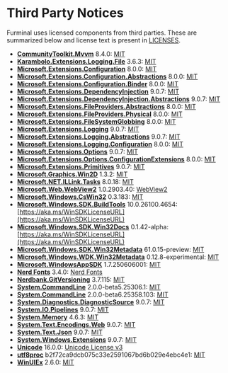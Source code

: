 # Third Party Notices
Furminal uses licensed components from third parties. These are summarized below and license text is present in [LICENSES](LICENSES/).

- **[CommunityToolkit.Mvvm](https://github.com/CommunityToolkit/dotnet)** 8.4.0: [MIT](https://licenses.nuget.org/MIT)
- **[Karambolo.Extensions.Logging.File](https://github.com/adams85/filelogger)** 3.6.3: [MIT](https://github.com/adams85/filelogger/raw/refs/heads/master/LICENSE)
- **[Microsoft.Extensions.Configuration](https://dot.net/)** 8.0.0: [MIT](https://licenses.nuget.org/MIT)
- **[Microsoft.Extensions.Configuration.Abstractions](https://dot.net/)** 8.0.0: [MIT](https://licenses.nuget.org/MIT)
- **[Microsoft.Extensions.Configuration.Binder](https://dot.net/)** 8.0.0: [MIT](https://licenses.nuget.org/MIT)
- **[Microsoft.Extensions.DependencyInjection](https://dot.net/)** 9.0.7: [MIT](https://licenses.nuget.org/MIT)
- **[Microsoft.Extensions.DependencyInjection.Abstractions](https://dot.net/)** 9.0.7: [MIT](https://licenses.nuget.org/MIT)
- **[Microsoft.Extensions.FileProviders.Abstractions](https://dot.net/)** 8.0.0: [MIT](https://licenses.nuget.org/MIT)
- **[Microsoft.Extensions.FileProviders.Physical](https://dot.net/)** 8.0.0: [MIT](https://licenses.nuget.org/MIT)
- **[Microsoft.Extensions.FileSystemGlobbing](https://dot.net/)** 8.0.0: [MIT](https://licenses.nuget.org/MIT)
- **[Microsoft.Extensions.Logging](https://dot.net/)** 9.0.7: [MIT](https://licenses.nuget.org/MIT)
- **[Microsoft.Extensions.Logging.Abstractions](https://dot.net/)** 9.0.7: [MIT](https://licenses.nuget.org/MIT)
- **[Microsoft.Extensions.Logging.Configuration](https://dot.net/)** 8.0.0: [MIT](https://licenses.nuget.org/MIT)
- **[Microsoft.Extensions.Options](https://dot.net/)** 9.0.7: [MIT](https://licenses.nuget.org/MIT)
- **[Microsoft.Extensions.Options.ConfigurationExtensions](https://dot.net/)** 8.0.0: [MIT](https://licenses.nuget.org/MIT)
- **[Microsoft.Extensions.Primitives](https://dot.net/)** 9.0.7: [MIT](https://licenses.nuget.org/MIT)
- **[Microsoft.Graphics.Win2D](http://go.microsoft.com/fwlink/?LinkID=519078)** 1.3.2: [MIT](https://github.com/microsoft/Win2D/raw/refs/heads/winappsdk/main/LICENSE.txt)
- **[Microsoft.NET.ILLink.Tasks](https://dot.net/)** 8.0.18: [MIT](https://licenses.nuget.org/MIT)
- **[Microsoft.Web.WebView2](https://aka.ms/webview)** 1.0.2903.40: [WebView2](https://www.nuget.org/packages/Microsoft.Web.WebView2/1.0.2903.40/License)
- **[Microsoft.Windows.CsWin32](https://github.com/Microsoft/CsWin32)** 0.3.183: [MIT](https://licenses.nuget.org/MIT)
- **[Microsoft.Windows.SDK.BuildTools](https://aka.ms/WinSDKProjectURL)** 10.0.26100.4654: [https://aka.ms/WinSDKLicenseURL](https://aka.ms/WinSDKLicenseURL)
- **[Microsoft.Windows.SDK.Win32Docs](https://github.com/microsoft/win32metadata)** 0.1.42-alpha: [https://aka.ms/WinSDKLicenseURL](https://aka.ms/WinSDKLicenseURL)
- **[Microsoft.Windows.SDK.Win32Metadata](https://github.com/microsoft/win32metadata)** 61.0.15-preview: [MIT](https://github.com/microsoft/win32metadata/raw/refs/heads/main/LICENSE)
- **[Microsoft.Windows.WDK.Win32Metadata](https://github.com/microsoft/wdkmetadata)** 0.12.8-experimental: [MIT](https://github.com/microsoft/wdkmetadata/raw/refs/heads/main/LICENSE)
- **[Microsoft.WindowsAppSDK](https://github.com/microsoft/windowsappsdk)** 1.7.250606001: [MIT](https://github.com/microsoft/windowsappsdk/raw/refs/heads/main/LICENSE)
- **[Nerd Fonts](https://github.com/ryanoasis/nerd-fonts/)** 3.4.0: [Nerd Fonts](https://github.com/ryanoasis/nerd-fonts/raw/refs/heads/master/LICENSE)
- **[Nerdbank.GitVersioning](https://github.com/dotnet/Nerdbank.GitVersioning)** 3.7.115: [MIT](https://licenses.nuget.org/MIT)
- **[System.CommandLine](https://github.com/dotnet/command-line-api)** 2.0.0-beta5.25306.1: [MIT](https://licenses.nuget.org/MIT)
- **[System.CommandLine](https://github.com/dotnet/command-line-api)** 2.0.0-beta6.25358.103: [MIT](https://licenses.nuget.org/MIT)
- **[System.Diagnostics.DiagnosticSource](https://dot.net/)** 9.0.7: [MIT](https://licenses.nuget.org/MIT)
- **[System.IO.Pipelines](https://dot.net/)** 9.0.7: [MIT](https://licenses.nuget.org/MIT)
- **[System.Memory](https://github.com/dotnet/maintenance-packages)** 4.6.3: [MIT](https://licenses.nuget.org/MIT)
- **[System.Text.Encodings.Web](https://dot.net/)** 9.0.7: [MIT](https://licenses.nuget.org/MIT)
- **[System.Text.Json](https://dot.net/)** 9.0.7: [MIT](https://licenses.nuget.org/MIT)
- **[System.Windows.Extensions](https://dot.net/)** 9.0.7: [MIT](https://licenses.nuget.org/MIT)
- **[Unicode](https://home.unicode.org/)** 16.0.0: [Unicode License v3](https://www.unicode.org/license.txt)
- **[utf8proc](https://github.com/JuliaStrings/utf8proc/)** b2f72ca9dcb075c33e2591067bd6b029e4ebc4e1: [MIT](https://github.com/JuliaStrings/utf8proc/raw/refs/heads/master/LICENSE.md)
- **[WinUIEx](https://dotmorten.github.io/WinUIEx)** 2.6.0: [MIT](https://licenses.nuget.org/MIT)
